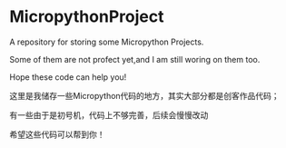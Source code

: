 # MicropythonProject

A repository for storing some Micropython Projects.

Some of them are not profect yet,and I am still woring on them too.

Hope these code can help you!

这里是我储存一些Micropython代码的地方，其实大部分都是创客作品代码；

有一些由于是初号机，代码上不够完善，后续会慢慢改动

希望这些代码可以帮到你！
